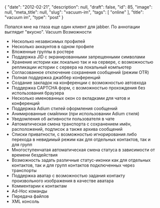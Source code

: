 {
    "date": "2012-02-21",
    "description": null,
    "draft": false,
    "id": 85,
    "image": null,
    "meta_title": null,
    "slug": "vacuum-im",
    "tags": [
        "online"
    ],
    "title": "vacuum im",
    "type": "post"
}



Попался мне на глаза еще один клиент для jabber. По аннотации выглядит "вкусно".
Vacuum
Возможности

* Несколько независимых профилей
* Несколько аккаунтов в одном профиле
* Вложенные группы в ростере
* Поддержка JID с экранированными запрещенными символами
* Хранение истории как локально так и на сервере, с возможностью репликации истории с сервера на локальный компьютер
* Согласованное отключение сохранения сообщений (режим OTR)
* Полная поддержка джаббер конференций
* Создание закладок на конференции с возможностью автовхода
* Поддержка CAPTCHA форм, с возможностью прохождения без использования браузера
* Несколько именованных окон со вкладками для чатов и конференций
* Поддержка Adium стилей оформления сообщений
* Анимированные смайлики (при использовании Adium стиля)
* Уведомления об активности пользователя в чате
* Автоматическая смена транспорта с сохранением имён, расположений, подписок а также архива сообщений
* Списки приватности, с возможностью игнорирования либо перехода в невидимый режим как для отдельных контактов, так и для групп
* Многоступенчатая автоматическая смена статуса в зависимости от времени бездействия
* Возможность задать различные статус-иконки как для отдельных контактов, так и для групп контактов подключенных через транспорты
* Поддержка аватар с возможностью задания контакту произвольного изображения в качестве аватара
* Комментарии к контактам
* Ad-Hoc команды
* Передача файлов
* XML консоль

